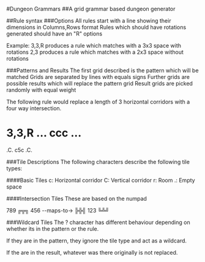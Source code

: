 #Dungeon Grammars
##A grid grammar based dungeon generator

##Rule syntax
###Options
All rules start with a line showing their dimensions in Columns,Rows format
Rules which should have rotations generated should have an "R" options

Example:
3,3,R produces a rule which matches with a 3x3 space with rotations
2,3 produces a rule which matches with a 2x3 space without rotations

###Patterns and Results
The first grid described is the pattern which will be matched
Grids are separated by lines with equals signs
Further grids are possible results which will replace the pattern grid 
Result grids are picked randomly with equal weight

The following rule would replace a length of 3 horizontal corridors with a four way intersection.

3,3,R
...
ccc
...
=
.C.
c5c
.C.

###Tile Descriptions
The following characters describe the following tile types:

####Basic Tiles
c: Horizontal corridor
C: Vertical corridor
r: Room
.: Empty space

####Intersection Tiles
These are based on the numpad

789             ╔╦╗
456 --maps-to-> ╠╬╣
123             ╚╩╝

###Wildcard Tiles
The ? character has different behaviour depending on whether its in the pattern or the rule.

If they are in the pattern, they ignore the tile type and act as a wildcard.

If the are in the result, whatever was there originally is not replaced.